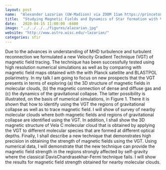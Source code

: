 ```yaml
---
layout: post
name:  "Alexander Lazarian (UW-Madison) via ZOOM 11am https://princeton.zoom.us/j/99264672055"
title:  "Studying Magnetic Fields and Dynamics of Star formation with Velocity Gradients"
date:   2020-04-15 11:00:00 -0400
image: "../../../../figures/alazarian.jpg"
website: "http://www.astro.wisc.edu/~lazarian/"
categories: sfir
---
```


Due to the advances in understanding of MHD turbulence and turbulent reconnection we
formulated a new Velocity Gradient Technique (VGT) of magnetic field tracing. The technique
has been successfully tested using high resolution numerical simulations as well as by
comparing with magnetic field maps obtained with the with Planck satellite and BLASTPOL
polarimetry. In my talk I am going to focus on new prospects that the VGT presents in terms of
exploring (a) the 3D structure of magnetic fields in molecular clouds, (b) the magnetic
connection of dense and diffuse gas and (c) the dynamics of the gravitational collapse. The
latter possibility is illustrated, on the basis of numerical simulations, in Figure 1. There it is
shown that how to identify using the VGT the regions of gravitational collapse as well as to
trace magnetic field. I will show of survey of nearby molecular clouds where both magnetic
fields and regions of gravitational collapse are identified using the VGT. In addition, I shall show
the 3D magnetic structure of Vela C molecular cloud that is obtained by applying the VGT to
different molecular species that are formed at different optical depths. Finally, I shall describe a
new technique that demonstrates high precision in obtaining the strength of magnetic fields
using the VGT. Using numerical data, I will demonstrate that the new technique can provide the
magnetic field strength in the regions strongly affected by self-gravity where the classical DavisChandrasekhar-Fermi technique fails. I will show the results for magnetic field strength
obtained for nearby molecular clouds.
